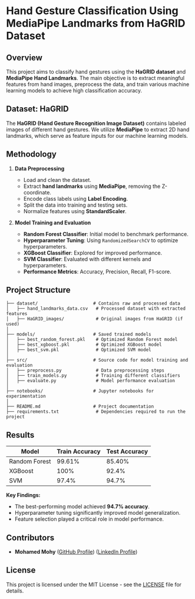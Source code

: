 # Hand Gesture Classification Using MediaPipe Landmarks from HaGRID Dataset

## Overview
This project aims to classify hand gestures using the **HaGRID dataset** and **MediaPipe Hand Landmarks**. The main objective is to extract meaningful features from hand images, preprocess the data, and train various machine learning models to achieve high classification accuracy.

## Dataset: HaGRID
The **HaGRID (Hand Gesture Recognition Image Dataset)** contains labeled images of different hand gestures. We utilize **MediaPipe** to extract 2D hand landmarks, which serve as feature inputs for our machine learning models.

## Methodology
1. **Data Preprocessing**
   - Load and clean the dataset.
   - Extract **hand landmarks** using **MediaPipe**, removing the Z-coordinate.
   - Encode class labels using **Label Encoding**.
   - Split the data into training and testing sets.
   - Normalize features using **StandardScaler**.

2. **Model Training and Evaluation**
   - **Random Forest Classifier**: Initial model to benchmark performance.
   - **Hyperparameter Tuning**: Using `RandomizedSearchCV` to optimize hyperparameters.
   - **XGBoost Classifier**: Explored for improved performance.
   - **SVM Classifier**: Evaluated with different kernels and hyperparameters.
   - **Performance Metrics**: Accuracy, Precision, Recall, F1-score.

## Project Structure
```
├── dataset/                     # Contains raw and processed data
│   ├── hand_landmarks_data.csv   # Processed dataset with extracted features
│   ├── HaGRID_images/            # Original images from HaGRID (if used)
│
├── models/                      # Saved trained models
│   ├── best_random_forest.pkl    # Optimized Random Forest model
│   ├── best_xgboost.pkl          # Optimized XGBoost model
│   ├── best_svm.pkl              # Optimized SVM model
│
├── src/                         # Source code for model training and evaluation
│   ├── preprocess.py             # Data preprocessing steps
│   ├── train_models.py           # Training different classifiers
│   ├── evaluate.py               # Model performance evaluation
│
├── notebooks/                   # Jupyter notebooks for experimentation
│
├── README.md                    # Project documentation
├── requirements.txt              # Dependencies required to run the project
```

## Results
| Model                | Train Accuracy | Test Accuracy |
|----------------------|---------------|--------------|
| Random Forest       | 99.61%        | 85.40%       |
| XGBoost            | 100%        | 92.4%       |
| SVM                | 97.4%        | 94.7%       |

**Key Findings:**
- The best-performing model achieved **94.7% accuracy**.
- Hyperparameter tuning significantly improved model generalization.
- Feature selection played a critical role in model performance.


## Contributors
- **Mohamed Mohy** ([GitHub Profile](https://github.com/iDourgham))
                   ([LinkedIn Profile](www.linkedin.com/in/eng-m-mohy))

## License
This project is licensed under the MIT License - see the [LICENSE](LICENSE) file for details.

